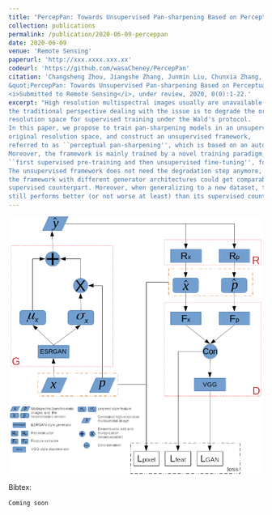 ```yaml
---
title: "PercepPan: Towards Unsupervised Pan-sharpening Based on Perceptual Loss"
collection: publications
permalink: /publication/2020-06-09-perceppan
date: 2020-06-09
venue: 'Remote Sensing'
paperurl: 'http://xxx.xxxx.xxx.xx'
codeurl: 'https://github.com/wasaCheney/PercepPan'
citation: 'Changsheng Zhou, Jiangshe Zhang, Junmin Liu, Chunxia Zhang, Rongrong Fei and Shuang Xu.
&quot;PercepPan: Towards Unsupervised Pan-sharpening Based on Perceptual Loss.&quot;
<i>Submitted to Remote Sensing</i>, under review, 2020, 0(0):1-22.'
excerpt: "High resolution multispectral images usually are unavailable for pan-sharpening and
the traditional perspective dealing with the issue is to degrade the original images into a lower
resolution space for supervised training under the Wald's protocol.
In this paper, we propose to train pan-sharpening models in an unsupervised manner directly in the
original resolution space, and construct an unsupervised framework,
referred to as ``perceptual pan-sharpening'', which is based on an auto-encoder and perceptual loss.
Moreover, the framework is mainly trained by a novel training paradigm,
``first supervised pre-training and then unsupervised fine-tuning'', for performance boosting.
The unsupervised framework does not need the degradation step anymore, and experiments show that
the framework with different generator architectures could get comparable results with the traditional
supervised counterpart. Moreover, when generalizing to a new dataset, the unsupervised framework
still performs better (or not worse at least) than its supervised counterpart."
---
```


![perceppan](images/perceppan.png)

Bibtex:
```
Coming soon
```
<!-- excerpt: 'This paper presents an unsupervised framework for pan-sharpening based on auto-encoder and perceptual loss.' -->
<!-- This paper is about the number 3. The number 4 is left for future work. -->
<!--  -->
<!-- [Download paper here](http://academicpages.github.io/files/paper3.pdf) -->
<!--  -->
<!-- Recommended citation: Your Name, You. (2015). "Paper Title Number 3." <i>Journal 1</i>. 1(3). -->
